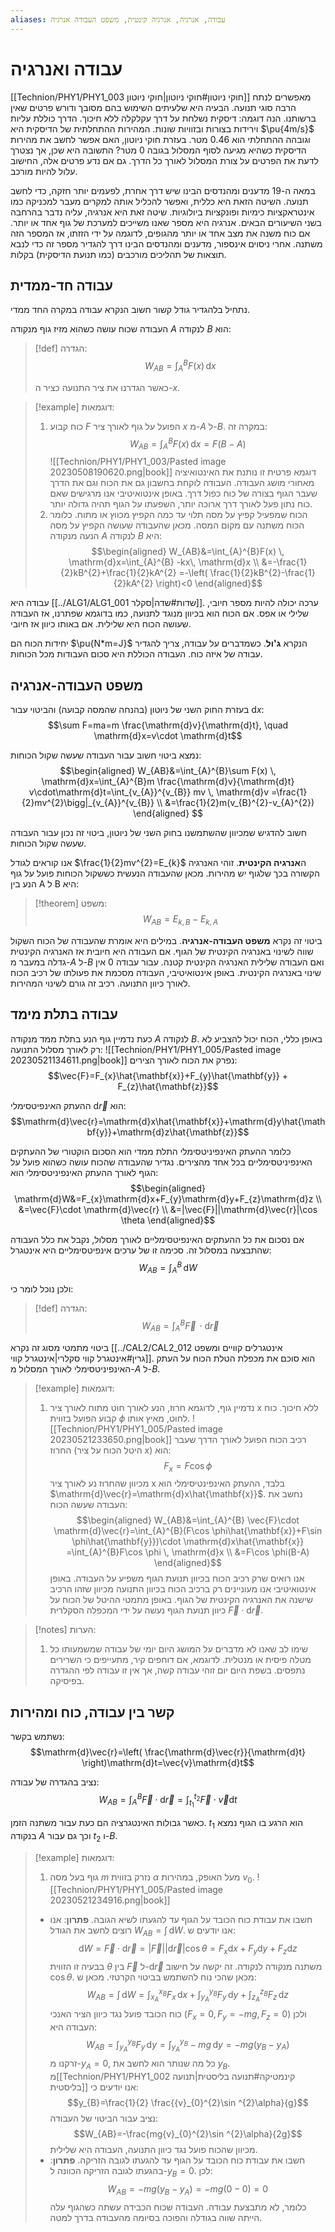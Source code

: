 ```yaml
---
aliases: עבודה, אנרגיה, אנרגיה קינטית, משפט העבודה אנרגיה
---
```


# עבודה ואנרגיה

[[Technion/PHY1/PHY1_003 חוקי ניוטון#חוקי ניוטון|חוקי ניוטון]] מאפשרים לנתח הרבה סוגי תנועה. הבעיה היא שלעיתים השימוש בהם מסובך ודורש פרטים שאין ברשותנו. הנה דוגמה:
דיסקית נשלחת על דרך עקלקלה ללא חיכוך. הדרך כוללת עליות וירידות בצורות ובזוויות שונות. המהירות ההתחלתית של הדיסקית היא $\pu{4m/s}$ וגובהה ההתחלתי הוא $0.46$ מטר. בעזרת חוקי ניוטון, האם אפשר לחשב את מהירות הדיסקית כשהיא מגיעה לסוף המסלול בגובה $0$ מטר?
התשובה היא שכן, אך נצטרך לדעת את הפרטים על צורת המסלול לאורך כל הדרך. גם אם נדע פרטים אלה, החישוב עלול להיות מורכב.

במאה ה-19 מדענים ומהנדסים הבינו שיש דרך אחרת, לפעמים יותר חזקה, כדי לחשב תנועה. השיטה הזאת היא כללית, ואפשר להכליל אותה למקרים מעבר למכניקה כמו אינטראקציות כימיות ופונקציות ביולוגיות. שיטה זאת היא אנרגיה, עליה נדבר בהרחבה בשני השיעורים הבאים. אנרגיה היא מספר שאנו משייכים למערכת של גוף אחד או יותר. אם כוח משנה את מצב אחד או יותר מהגופים, לדוגמה על ידי הזזתו, אז המספר הזה משתנה. אחרי ניסוים אינספור, מדענים ומהנדסים הבינו דרך להגדיר מספר זה כדי לנבא תוצאות של תהליכים מורכבים (כמו תנועת הדיסקית) בקלות.

## עבודה חד-ממדית
נתחיל בלהגדיר גודל קשור חשוב הנקרא עבודה במקרה החד ממדי.

העבודה שכוח עושה כשהוא מזיז גוף מנקודה $A$ לנקודה $B$ הוא:
>[!def] הגדרה:
> $$W_{AB}=\int _{A}^{B}F(x) \, \mathrm{d}x $$
> 
> כאשר הגדרנו את ציר התנועה כציר ה-$x$.

>[!example] דוגמאות:
>1. כוח קבוע $F$ הפועל על גוף לאורך ציר $x$ מ-$A$ ל-$B$. במקרה זה:
>	$$W_{AB}=\int_{A}^{B}F(x)  \, \mathrm{d}x=F(B-A) $$
>	![[Technion/PHY1/PHY1_003/Pasted image 20230508190620.png|book]]
>	דוגמא פרטית זו נותנת את האינטואיציה מאחורי מושג העבודה. העבודה לוקחת בחשבון גם את הכוח וגם את הדרך שעבר הגוף בצורה של כוח כפול דרך. באופן אינטואיטיבי אנו מרגישים שאם כוח נתון פעל לאורך דרך ארוכה יותר, השפעתו על הגוף תהיה גדולה יותר.
>2. הכוח שמפעיל קפיץ על מסה תלוי עד כמה הקפיץ מכווץ או מתוח. כלומר הכוח משתנה עם מקום המסה. מכאן שהעבודה שעושה הקפיץ על מסה הנעה מנקודה $A$ לנקודה $B$ היא:
>	$$\begin{aligned}
W_{AB}&=\int_{A}^{B}F(x)  \, \mathrm{d}x=\int_{A}^{B}  -kx\, \mathrm{d}x \\
&=-\frac{1}{2}kB^{2}+\frac{1}{2}kA^{2}  =-\left( \frac{1}{2}kB^{2}-\frac{1}{2}kA^{2} \right)<0
\end{aligned}$$


עבודה היא [[../ALG1/ALG1_001 שדות#שדה|סקלר]]. ערכה יכולה להיות מספר חיובי, שלילי או אפס. אם הכוח הוא בכיוון מנוגד לתנועה, כמו בדוגמא שפתרנו, אז העבודה שעושה הכוח היא שלילית. אם באותו כיוון אז חיובי.

יחידות הכוח הם $\pu{N*m=J}$ הנקרא **ג'ול**. כשמדברים על עבודה, צריך להגדיר עבודה של איזה כוח. העבודה הכוללת היא סכום העבודות מכל הכוחות.

## משפט העבודה-אנרגיה

בעזרת החוק השני של ניוטון (בהנחה שהמסה קבועה) והביטוי עבור $\mathrm{d}x$:
$$\sum F=ma=m \frac{\mathrm{d}v}{\mathrm{d}t}, \quad \mathrm{d}x=v\cdot \mathrm{d}t$$

נמצא ביטוי חשוב עבור העבודה שעשה שקול הכוחות:
$$\begin{aligned}
W_{AB}&=\int_{A}^{B}\sum F(x)  \, \mathrm{d}x=\int_{A}^{B}m \frac{\mathrm{d}v}{\mathrm{d}t}   v\cdot\mathrm{d}t=\int_{v_{A}}^{v_{B}} mv \, \mathrm{d}v =\frac{1}{2}mv^{2}\bigg|_{v_{A}}^{v_{B}} \\
&=\frac{1}{2}m(v_{B}^{2}-v_{A}^{2}) 
\end{aligned} $$

חשוב להדגיש שמכיוון שהשתמשנו בחוק השני של ניוטון, ביטוי זה נכון עבור העבודה שעשה שקול הכוחות.

אנו קוראים לגודל $\frac{1}{2}mv^{2}=E_{k}$ ה**אנרגיה הקינטית**. זוהי האנרגיה הקשורה בכך שלגוף יש מהירות. מכאן שהעבודה הנעשית כששקול הכוחות פועל על גוף הנע בין A ל B היא:
>[!theorem] משפט:
$$W_{AB}=E_{k,B}-E_{k,A}$$

ביטוי זה נקרא **משפט העבודה-אנרגיה**. במילים היא אומרת שהעבודה של הכוח השקול שווה לשינוי באנרגיה הקינטית של הגוף. אם העבודה היא חיובית אז האנרגיה הקינטית גדלה במעבר מ-$A$ ל-$B$ ואם העבודה שלילית האנרגיה הקינטית קטנה. עבור עבודה $0$ אין שינוי באנרגיה הקינטית. באופן אינטואיטיבי, העבודה מסכמת את פעולתו של רכיב הכוח לאורך כיוון התנועה. רכיב זה גורם לשינוי המהירות.

## עבודה בתלת מימד
כעת נדמיין גוף הנע בתלת ממד מנקודה $A$ לנקודה $B$. באופן כללי, הכוח יכול להצביע לא רק לאורך מסלול התנועה:
![[Technion/PHY1/PHY1_005/Pasted image 20230521134611.png|book]]
נפרק את הכוח לאורך הצירים:
$$\vec{F}=F_{x}\hat{\mathbf{x}}+F_{y}\hat{\mathbf{y}} + F_{z}\hat{\mathbf{z}}$$

ההעתק האינפיטסימלי $\mathrm{d}\vec{r}$ הוא:
$$\mathrm{d}\vec{r}=\mathrm{d}x\hat{\mathbf{x}}+\mathrm{d}y\hat{\mathbf{y}}+\mathrm{d}z\hat{\mathbf{z}}$$

כלומר ההעתק האינפיניטסימלי התלת ממדי הוא הסכום הוקטורי של ההעתקים האינפיניטסימליים בכל אחד מהצירים. נגדיר שהעבודה שהכוח עושה כשהוא פועל על הגוף לאורך ההעתק האינפיניטסימלי הוא:
$$\begin{aligned}
\mathrm{d}W&=F_{x}\mathrm{d}x+F_{y}\mathrm{d}y+F_{z}\mathrm{d}z \\
&=\vec{F}\cdot \mathrm{d}\vec{r} \\
&=|\vec{F}||\mathrm{d}\vec{r}|\cos \theta
\end{aligned}$$

אם נסכום את כל ההעתקים האינפיטסימליים לאורך מסלול, נקבל את כלל העבודה שהתבצעה במסלול זה. סכימה זו של ערכים אינפיטסימליים היא אינטגרל:
$$W_{AB}=\int_{A}^{B}  \, \mathrm{d}W $$

ולכן נוכל לומר כי:
>[!def] הגדרה:
$$W_{AB}=\int_{A}^{B} \vec{F} \, \cdot  \mathrm{d}\vec{r} $$

ביטוי מתמטי מסוג זה נקרא [[../CAL2/CAL2_012 אינטגרלים קוויים ומשפט גרין#אינטגרל קווי סקלרי|אינטגרל קווי]]. הוא סוכם את מכפלת הטלת הכוח על העתק האינפיניטסימלי לאורך המסלול מ-$A$ ל-$B$.

>[!example] דוגמאות:
>1. נדמיין גוף, לדוגמא חרוז, הנע לאורך חוט מתוח לאורך ציר x ללא חיכוך. כוח קבוע הפועל בזווית $\phi$ לחוט, מאיץ אותו.
>	![[Technion/PHY1/PHY1_005/Pasted image 20230521233650.png|book]]
>	רכיב הכוח הפועל לאורך הדרך שעבר החרוז (היטל הכוח על ציר $x$) הוא:
>	$$F_{x}=F\cos \phi$$
>	מכיוון שהחרוז נע לאורך ציר x בלבד, ההעתק האינפינטיסימלי הוא $\mathrm{d}\vec{r}=\mathrm{d}x\hat{\mathbf{x}}$.
>	נחשב את העבודה שעשה הכוח:
>	$$\begin{aligned}
W_{AB}&=\int_{A}^{B}  \vec{F}\cdot \mathrm{d}\vec{r}=\int_{A}^{B}(F\cos \phi\hat{\mathbf{x}}+F\sin \phi\hat{\mathbf{y}})\cdot  \mathrm{d}x\hat{\mathbf{x}} =\int_{A}^{B}F\cos \phi  \, \mathrm{d}x \\
&=F\cos \phi(B-A)  
\end{aligned}$$
>	אנו רואים שרק רכיב הכוח בכיוון תנועת הגוף משפיע על העבודה. באופן אינטואיטיבי אנו מעוניינים רק ברכיב הכוח בכיוון התנועה מכיוון שזהו הרכיב שישנה את האנרגיה הקינטית של הגוף. באופן מתמטי ההיטל של הכוח על כיוון תנועת הגוף נעשה על ידי המכפלה הסקלרית $\vec{F}\cdot \mathrm{d}\vec{r}$.

>[!notes] הערות:
>1. שימו לב שאנו לא מדברים על המושג היום יומי של עבודה שמשמעותו כל מטלה פיסית או מנטלית. לדוגמא, אם דוחפים קיר, מתעייפים כי השרירים נתפסים. בשפת היום יום זוהי עבודה קשה, אך אין זו עבודה לפי ההגדרה בפיסיקה.

## קשר בין עבודה, כוח ומהירות
נשתמש בקשר:
$$\mathrm{d}\vec{r}=\left( \frac{\mathrm{d}\vec{r}}{\mathrm{d}t} \right)\mathrm{d}t=\vec{v}\mathrm{d}t$$

נציב בהגדרה של עבודה:
$$W_{AB}=\int_{A}^{B}\vec{F}\cdot  \mathrm{d}\vec{r}=\int_{{t}_{1}}^{{t}_{2}} \vec{F}\cdot \vec{v} \mathrm{d}t  $$

כאשר גבולות האינטגרציה הם כעת עבור משתנה הזמן. ${t}_{1}$ הוא הרגע בו הגוף נמצא בנקודה $A$ וכך גם עבור ${t}_{2}$ ו-$B$.

>[!example] דוגמאות:
>1. גוף בעל מסה $m$ נזרק בזווית $\alpha$ מעל האופק, במהירות ${v}_{0}$.
>	![[Technion/PHY1/PHY1_005/Pasted image 20230521234916.png|book]]
>	- חשבו את עבודת כוח הכובד על הגוף עד להגעתו לשיא הגובה.
>		**פתרון**:
>		אנו רוצים לחשב את הגודל $W_{AB}=\int  \, \mathrm{d}W$.
>		אנו יודעים ש:
>		$$\mathrm{d}W=\vec{F}\cdot \mathrm{d}\vec{r}=|\vec{F}||\mathrm{d}\vec{r}|\cos \theta=F_{x}\mathrm{d}x+F_{y}\mathrm{d}y+F_{z}\mathrm{d}z$$
>		בבעיה זו הזווית $\theta$ בין $\vec{F}$ ל-$\mathrm{d}\vec{r}$ משתנה מנקודה לנקודה. זה יקשה על חישוב $\cos\theta$. מכאן שהכי נוח להשתמש בביטוי הקרטזי. מכאן ש:
>		$$W_{AB}=\int  \, \mathrm{d}W =\int_{x_{A}}^{x_{B}} F_{x} \, \mathrm{d}x +\int_{y_{A}}^{y_{B}} F_{y} \, \mathrm{d}y + \int_{z_{A}}^{z_{B}}F_{z}  \, \mathrm{d}z  $$
>		כוח הכובד פועל נגד כיוון הציר האנכי ($F_{x}=0,\,F_{y}=-mg,\,F_{z}=0$) ולכן העבודה היא:
>		$$W_{AB}=\int_{y_{A}}^{y_{B}}F_{y}  \, \mathrm{d}y=\int_{y_{A}}^{y_{B}} -mg \, \mathrm{d}y=-mg(y_{B}-y_{A})  $$
>		זרקנו מ-$y_{A}=0$, כל מה שנותר הוא לחשב את $y_{B}$.
>		מ[[Technion/PHY1/PHY1_002 קינמטיקה#תנועה בליסטית|תנועה בליסטית]] אנו יודעים כי:
>		$$y_{B}=\frac{1}{2} \frac{{v}_{0}^{2}\sin ^{2}\alpha}{g}$$
>		נציב עבור הביטוי של העבודה:
>		$$W_{AB}=-\frac{mg{v}_{0}^{2}\sin ^{2}\alpha}{2g}$$
>		מכיוון שהכוח פועל נגד כיוון התנועה, העבודה היא שלילית.
>	- חשבו את עבודת כוח הכובד על הגוף עד להגעתו לגובה הזריקה.
>		**פתרון**:
>		בהגעתו לגובה הזריקה הכוונה ל-$y_{B}=0$. לכן:
>		$$W_{AB}=-mg(y_{B}-y_{A})=-mg(0-0)=0$$
>	כלומר, לא מתבצעת עבודה. העבודה שכוח הכבידה עשתה כשהגוף עלה הייתה שווה בגודלה והפוכה בסיומה מהעבודה בדרך למטה.